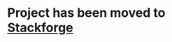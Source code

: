 # Project has been moved to [Stackforge](https://github.com/stackforge/fuel-plugin-detach-keystone)

